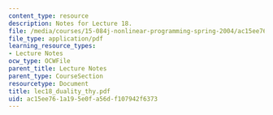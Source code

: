 ```yaml
---
content_type: resource
description: Notes for Lecture 18.
file: /media/courses/15-084j-nonlinear-programming-spring-2004/ac15ee761a195e0fa56df107942f6373_lec18_duality_thy.pdf
file_type: application/pdf
learning_resource_types:
- Lecture Notes
ocw_type: OCWFile
parent_title: Lecture Notes
parent_type: CourseSection
resourcetype: Document
title: lec18_duality_thy.pdf
uid: ac15ee76-1a19-5e0f-a56d-f107942f6373
---
```

